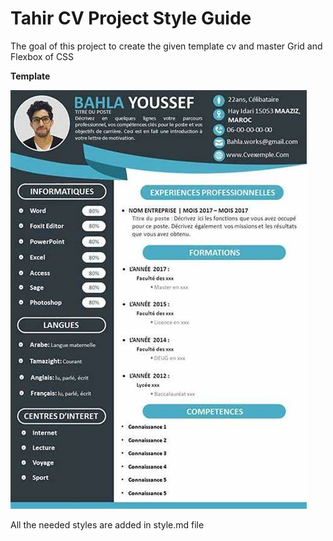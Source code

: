 # **Tahir CV Project Style Guide**

The goal of this project to create the given template cv and master Grid and Flexbox of CSS

**Template**

![Template Image](Images\OIF.jpg "a title")

All the needed styles are added in style.md file
